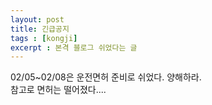 ```yaml
---
layout: post
title: 긴급공지
tags : [kongji]
excerpt : 본격 블로그 쉬었다는 글
---
```

02/05~02/08은 운전면허 준비로 쉬었다. 양해하라.  
참고로 면허는 떨어졌다....